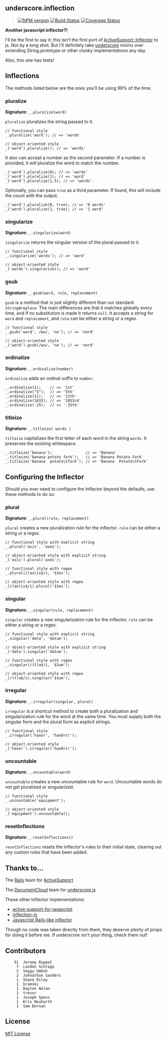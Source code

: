 ## underscore.inflection

> [![NPM version][npm-badge]][npm]
> [![Build Status][travis-badge]][travis-ci]
> [![Coverage Status][coveralls-badge]][coveralls]

**Another javascript inflector?!**

I'll be the first to say it; this isn't the first port of [ActiveSupport::Inflector][activesupport] to js. Not by a long shot. But I'll definitely take [underscore][underscore] mixins over extending String.prototype or other clunky implementations any day.

Also, this one has tests!

Inflections
-----------

The methods listed below are the ones you'll be using 99% of the time.

### pluralize

**Signature:** `_.pluralize(word)`

`pluralize` pluralizes the string passed to it.

	// functional style
	_.pluralize('word'); // => 'words'

	// object-oriented style
	_('word').pluralize(); // => 'words'

It also can accept a number as the second parameter. If a number is provided, it will pluralize the word to match the number.

	_('word').pluralize(0); // => 'words'
	_('word').pluralize(1); // => 'word'
	_('word').pluralize(1.5); // => 'words'

Optionally, you can pass `true` as a third parameter. If found, this will include the count with the output.

	_('word').pluralize(0, true); // => '0 words'
	_('word').pluralize(1, true); // => '1 word'

### singularize

**Signature:** `_.singularize(word)`

`singularize` returns the singular version of the plural passed to it.

	// functional style
	_.singularize('words'); // => 'word'

	// object-oriented style
	_('words').singularize(); // => 'word'

### gsub

**Signature:** `_.gsub(word, rule, replacement)`

`gsub` is a method that is just slightly different than our standard `String#replace`. The main differences are that it matches globally every time, and if no substitution is made it returns `null`. It accepts a string for `word` and `replacement`, and `rule` can be either a string or a regex.

	// functional style
	_.gsub('word', /wo/, 'ne'); // => 'nerd'

	// object-oriented style
	_('word').gsub(/wo/, 'ne'); // => 'nerd'

### ordinalize

**Signature:** `_.ordinalize(number)`

`ordinalize` adds an ordinal suffix to `number`.

	_.ordinalize(1);    // => '1st'
	_.ordinalize("5");  // => '5th'
	_.ordinalize(11);   // => '11th'
	_.ordinalize(1033); // => '1033rd'
	_.ordinalize(-15);  // => '-15th'

### titleize

**Signature:** `_.titleize( words )`

`titleize` capitalizes the first letter of each word in the string `words`. It preserves the existing whitespace.

	_.titleize('banana');               // => 'Banana'
	_.titleize('banana potato fork');   // => 'Banana Potato Fork'
	_.titleize('banana  potato\tfork'); // => 'Banana  Potato\tFork'

## Configuring the Inflector

Should you ever need to configure the Inflector beyond the defaults, use these methods to do so:

### plural

**Signature:** `_.plural(rule, replacement)`

`plural` creates a new pluralization rule for the inflector. `rule` can be either a string or a regex.

	// functional style with explicit string
	_.plural('axis', 'axes');

	// object-oriented style with explicit string
	_('axis').plural('axes');

	// functional style with regex
	_.plural(/(ax)is$/i, '$1es');

	// object-oriented style with regex
	_(/(ax)is$/i).plural('$1es');

### singular

**Signature:** `_.singular(rule, replacement)`

`singular` creates a new singularization rule for the inflector. `rule` can be either a string or a regex.

	// functional style with explicit string
	_.singular('data', 'datum');

	// object-oriented style with explicit string
	_('data').singular('datum');

	// functional style with regex
	_.singular(/(t)a$/i, '$1um');

	// object-oriented style with regex
	_(/(t)a$/i).singular('$1um');

### irregular

**Signature:** `_.irregular(singular, plural)`

`irregular` is a shortcut method to create both a pluralization and singularization rule for the word at the same time. You must supply both the singular form and the plural form as explicit strings.

	// functional style
	_.irregular('haxor', 'hax0rs!');

	// object-oriented style
	_('haxor').irregular('hax0rs!');

### uncountable

**Signature:** `_.uncountable(word)`

`uncountable` creates a new uncountable rule for `word`. Uncountable words do not get pluralized or singularized.

	// functional style
	_.uncountable('equipment');

	// object-oriented style
	_('equipment').uncountable();

### resetInflections

**Signature:** `_.resetInflections()`

`resetInflections` resets the inflector's rules to their initial state, clearing out any custom rules that have been added.

## Thanks to...

The [Rails][rails] team for [ActiveSupport][activesupport]

The [DocumentCloud][documentcloud] team for [underscore.js][underscore]

These other Inflector implementations:

- [active-support-for-javascript](http://code.google.com/p/active-support-for-javascript/)
- [inflection-js](http://code.google.com/p/inflection-js/)
- [Javascript Rails-like inflector](http://snippets.dzone.com/posts/show/3205)

Though no code was taken directly from them, they deserve plenty of props for doing it before me. If underscore isn't your thing, check them out!

## Contributors

```
    51	Jeremy Ruppel
     7	Landon Schropp
     2	Seggy Umboh
     2	Johnathon Sanders
     1	Shane Riley
     1	bramski
     1	Dayton Nolan
     1	trevor
     1	Joseph Spens
     1	Kris Neuharth
     1	Sam Dornan
```

## License

[MIT License][LICENSE]

[npm]: http://badge.fury.io/js/underscore.inflection
[npm-badge]: https://badge.fury.io/js/underscore.inflection.svg
[travis-ci]: https://travis-ci.org/jeremyruppel/underscore.inflection
[travis-badge]: https://travis-ci.org/jeremyruppel/underscore.inflection.svg?branch=master
[coveralls]: https://coveralls.io/r/jeremyruppel/underscore.inflection?branch=master
[coveralls-badge]: https://img.shields.io/coveralls/jeremyruppel/underscore.inflection.svg
[rails]: https://github.com/rails/rails
[activesupport]: https://github.com/rails/rails/tree/master/activesupport
[underscore]: http://documentcloud.github.com/underscore/
[documentcloud]: http://www.documentcloud.org/home
[LICENSE]: https://github.com/jeremyruppel/underscore.inflection/blob/master/LICENSE
